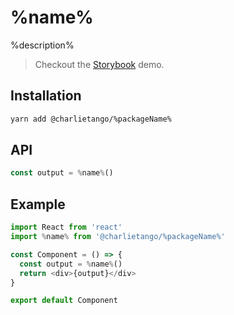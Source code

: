 # %name%

%description%

> Checkout the [Storybook](https://ct-hooks.netlify.com/?path=/story/%lowercaseName%--readme) demo.

## Installation

```sh
yarn add @charlietango/%packageName%
```

## API

```js
const output = %name%()
```

## Example

```js
import React from 'react'
import %name% from '@charlietango/%packageName%'

const Component = () => {
  const output = %name%()
  return <div>{output}</div>
}

export default Component
```
